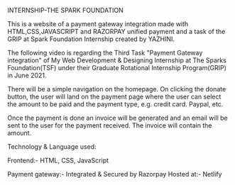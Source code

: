 INTERNSHIP-THE SPARK FOUNDATION

This is a website of a payment gateway integration made with HTML,CSS,JAVASCRIPT and RAZORPAY unified payment and a task of the GRIP at Spark Foundation Internship created by YAZHINI.

The following video is regarding the Third Task "Payment Gateway integration" of My Web Development & Designing Internship at The Sparks Foundation(TSF) under their Graduate Rotational Internship Program(GRIP) in June 2021.

There will be a simple navigation on the homepage. On clicking the donate button, the user will land on the payment page where the user can select the amount to be paid and the payment type, e.g. credit card. Paypal, etc.

Once the payment is done an invoice will be generated and an email will be sent to the user for the payment received. The invoice will contain the amount.

Technology & Language used:

Frontend:- HTML, CSS, JavaScript

Payment gateway:- Integrated & Secured by Razorpay Hosted at:- Netlify
